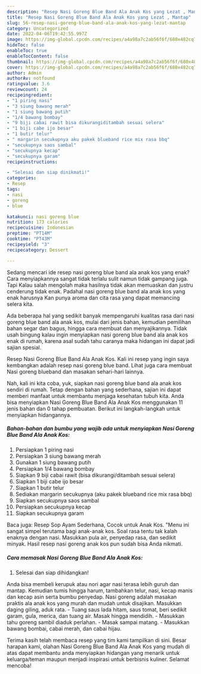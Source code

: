 ```yaml
---
description: "Resep Nasi Goreng Blue Band Ala Anak Kos yang Lezat , Mantap"
title: "Resep Nasi Goreng Blue Band Ala Anak Kos yang Lezat , Mantap"
slug: 56-resep-nasi-goreng-blue-band-ala-anak-kos-yang-lezat-mantap
category: Uncategorized
date: 2022-04-06T19:42:55.997Z
image: https://img-global.cpcdn.com/recipes/a4a98a7c2ab56f6f/680x482cq70/nasi-goreng-blue-band-ala-anak-kos-foto-resep-utama.jpg
hideToc: false
enableToc: true
enableTocContent: false
thumbnail: https://img-global.cpcdn.com/recipes/a4a98a7c2ab56f6f/680x482cq70/nasi-goreng-blue-band-ala-anak-kos-foto-resep-utama.jpg
cover: https://img-global.cpcdn.com/recipes/a4a98a7c2ab56f6f/680x482cq70/nasi-goreng-blue-band-ala-anak-kos-foto-resep-utama.jpg
author: Admin
authorAv: notfound
ratingvalue: 3.6
reviewcount: 24
recipeingredient:
- "1 piring nasi"
- "3 siung bawang merah"
- "1 siung bawang putih"
- "1/4 bawang bombay"
- "9 biji cabai rawit bisa dikurangiditambah sesuai selera"
- "1 biji cabe ijo besar"
- "1 butir telur"
- " margarin secukupnya aku pakek blueband rice mix rasa bbq"
- "secukupnya saos sambal"
- "secukupnya kecap"
- "secukupnya garam"
recipeinstructions:

- "Selesai dan siap dinikmati!"
categories:
- Resep
tags:
- nasi
- goreng
- blue

katakunci: nasi goreng blue 
nutrition: 173 calories
recipecuisine: Indonesian
preptime: "PT14M"
cooktime: "PT43M"
recipeyield: "3"
recipecategory: Dessert

---
```



Sedang mencari ide resep nasi goreng blue band ala anak kos yang enak? Cara menyiapkannya sangat tidak terlalu sulit namun tidak gampang juga. Tapi Kalau salah mengolah maka hasilnya tidak akan memuaskan dan justru cenderung tidak enak. Padahal nasi goreng blue band ala anak kos yang enak harusnya Kan punya aroma dan cita rasa yang dapat memancing selera kita.


Ada beberapa hal yang sedikit banyak mempengaruhi kualitas rasa dari nasi goreng blue band ala anak kos, mulai dari jenis bahan, kemudian pemilihan bahan segar dan bagus, hingga cara membuat dan menyajikannya. Tidak usah bingung kalau ingin menyiapkan nasi goreng blue band ala anak kos enak di rumah, karena asal sudah tahu caranya maka hidangan ini dapat jadi sajian spesial.

Resep Nasi Goreng Blue Band Ala Anak Kos. Kali ini resep yang ingin saya kembangkan adalah resep nasi goreng blue band. Lihat juga cara membuat Nasi goreng blueband dan masakan sehari-hari lainnya.


Nah, kali ini kita coba, yuk, siapkan nasi goreng blue band ala anak kos sendiri di rumah. Tetap dengan bahan yang sederhana, sajian ini dapat memberi manfaat untuk membantu menjaga kesehatan tubuh kita. Anda bisa menyiapkan Nasi Goreng Blue Band Ala Anak Kos menggunakan 11 jenis bahan dan 0 tahap pembuatan. Berikut ini langkah-langkah untuk menyiapkan hidangannya.

<!--inarticleads1-->

##### Bahan-bahan dan bumbu yang wajib ada untuk menyiapkan Nasi Goreng Blue Band Ala Anak Kos:

1. Persiapkan 1 piring nasi
1. Persiapkan 3 siung bawang merah
1. Gunakan 1 siung bawang putih
1. Persiapkan 1/4 bawang bombay
1. Siapkan 9 biji cabai rawit (bisa dikurangi/ditambah sesuai selera)
1. Siapkan 1 biji cabe ijo besar
1. Siapkan 1 butir telur
1. Sediakan  margarin secukupnya (aku pakek blueband rice mix rasa bbq)
1. Siapkan secukupnya saos sambal
1. Persiapkan secukupnya kecap
1. Siapkan secukupnya garam


Baca juga: Resep Sop Ayam Sederhana, Cocok untuk Anak Kos. &#34;Menu ini sangat simpel terutama bagi anak-anak kos. Soal rasa tentu tak kalah enaknya dengan nasi. Masukkan pula air, penyedap rasa, dan sedikit minyak. Hasil resep nasi goreng anak kos pun sudah bisa Anda nikmati. 

<!--inarticleads2-->

##### Cara memasak Nasi Goreng Blue Band Ala Anak Kos:


1. Selesai dan siap dihidangkan!

Anda bisa membeli kerupuk atau nori agar nasi terasa lebih guruh dan mantap. Kemudian tumis hingga harum, tambahkan telur, nasi, kecap manis dan kecap asin serta bumbu penyedap. Nasi goreng adalah masakan praktis ala anak kos yang murah dan mudah untuk disajikan. Masukkan daging giling, aduk rata. - Tuang saus lada hitam, saus tomat, beri sedikit garam, gula, merica, dan tuang air. Masak hingga mendidih. - Masukkan tahu goreng sambil diaduk perlahan. - Masak sampai matang. - Masukkan bawang bombai, cabai merah, dan cabai hijau. 

Terima kasih telah membaca resep yang tim kami tampilkan di sini. Besar harapan kami, olahan Nasi Goreng Blue Band Ala Anak Kos yang mudah di atas dapat membantu anda menyiapkan hidangan yang menarik untuk keluarga/teman maupun menjadi inspirasi untuk berbisnis kuliner. Selamat mencoba!
